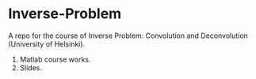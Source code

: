 # Inverse-Problem
A repo for the course of Inverse Problem: Convolution and Deconvolution (University of Helsinki).

1. Matlab course works.
2. Slides.
